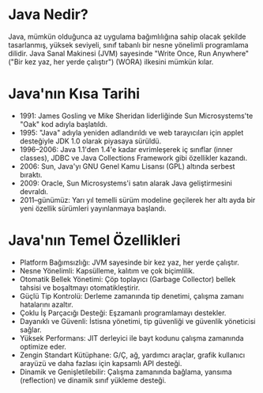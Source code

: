 # Java Nedir?
Java, mümkün olduğunca az uygulama bağımlılığına sahip olacak şekilde tasarlanmış, yüksek seviyeli, sınıf tabanlı bir nesne yönelimli programlama dilidir. Java Sanal Makinesi (JVM) sayesinde "Write Once, Run Anywhere" ("Bir kez yaz, her yerde çalıştır") (WORA) ilkesini mümkün kılar.

# Java'nın Kısa Tarihi
- 1991: James Gosling ve Mike Sheridan liderliğinde Sun Microsystems'te "Oak" kod adıyla başlatıldı.
- 1995: "Java" adıyla yeniden adlandırıldı ve web tarayıcıları için applet desteğiyle JDK 1.0 olarak piyasaya sürüldü.
- 1996–2006: Java 1.1'den 1.4'e kadar evrimleşerek iç sınıflar (inner classes), JDBC ve Java Collections Framework gibi özellikler kazandı.
- 2006: Sun, Java'yı GNU Genel Kamu Lisansı (GPL) altında serbest bıraktı.
- 2009: Oracle, Sun Microsystems'i satın alarak Java geliştirmesini devraldı.
- 2011–günümüz: Yarı yıl temelli sürüm modeline geçilerek her altı ayda bir yeni özellik sürümleri yayınlanmaya başlandı.

# Java'nın Temel Özellikleri
- Platform Bağımsızlığı: JVM sayesinde bir kez yaz, her yerde çalıştır.
- Nesne Yönelimli: Kapsülleme, kalıtım ve çok biçimlilik.
- Otomatik Bellek Yönetimi: Çöp toplayıcı (Garbage Collector) bellek tahsisi ve boşaltmayı otomatikleştirir.
- Güçlü Tip Kontrolü: Derleme zamanında tip denetimi, çalışma zamanı hatalarını azaltır.
- Çoklu İş Parçacığı Desteği: Eşzamanlı programlamayı destekler.
- Dayanıklı ve Güvenli: İstisna yönetimi, tip güvenliği ve güvenlik yöneticisi sağlar.
- Yüksek Performans: JIT derleyici ile bayt kodunu çalışma zamanında optimize eder.
- Zengin Standart Kütüphane: G/Ç, ağ, yardımcı araçlar, grafik kullanıcı arayüzü ve daha fazlası için kapsamlı API desteği.
- Dinamik ve Genişletilebilir: Çalışma zamanında bağlama, yansıma (reflection) ve dinamik sınıf yükleme desteği. 